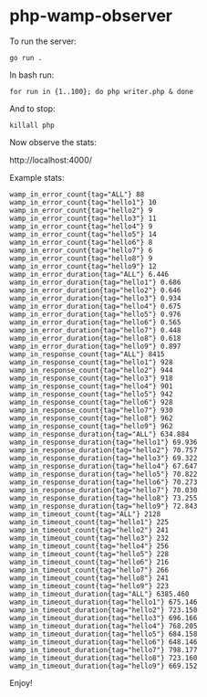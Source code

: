 # php-wamp-observer

To run the server:

    go run .

In bash run:

    for run in {1..100}; do php writer.php & done

And to stop:

    killall php

Now observe the stats:

http://localhost:4000/

Example stats:

    wamp_in_error_count{tag="ALL"} 88
    wamp_in_error_count{tag="hello1"} 10
    wamp_in_error_count{tag="hello2"} 9
    wamp_in_error_count{tag="hello3"} 11
    wamp_in_error_count{tag="hello4"} 9
    wamp_in_error_count{tag="hello5"} 14
    wamp_in_error_count{tag="hello6"} 8
    wamp_in_error_count{tag="hello7"} 6
    wamp_in_error_count{tag="hello8"} 9
    wamp_in_error_count{tag="hello9"} 12
    wamp_in_error_duration{tag="ALL"} 6.446
    wamp_in_error_duration{tag="hello1"} 0.686
    wamp_in_error_duration{tag="hello2"} 0.646
    wamp_in_error_duration{tag="hello3"} 0.934
    wamp_in_error_duration{tag="hello4"} 0.675
    wamp_in_error_duration{tag="hello5"} 0.976
    wamp_in_error_duration{tag="hello6"} 0.565
    wamp_in_error_duration{tag="hello7"} 0.448
    wamp_in_error_duration{tag="hello8"} 0.618
    wamp_in_error_duration{tag="hello9"} 0.897
    wamp_in_response_count{tag="ALL"} 8415
    wamp_in_response_count{tag="hello1"} 928
    wamp_in_response_count{tag="hello2"} 944
    wamp_in_response_count{tag="hello3"} 918
    wamp_in_response_count{tag="hello4"} 901
    wamp_in_response_count{tag="hello5"} 942
    wamp_in_response_count{tag="hello6"} 928
    wamp_in_response_count{tag="hello7"} 930
    wamp_in_response_count{tag="hello8"} 962
    wamp_in_response_count{tag="hello9"} 962
    wamp_in_response_duration{tag="ALL"} 634.884
    wamp_in_response_duration{tag="hello1"} 69.936
    wamp_in_response_duration{tag="hello2"} 70.757
    wamp_in_response_duration{tag="hello3"} 69.322
    wamp_in_response_duration{tag="hello4"} 67.647
    wamp_in_response_duration{tag="hello5"} 70.822
    wamp_in_response_duration{tag="hello6"} 70.273
    wamp_in_response_duration{tag="hello7"} 70.030
    wamp_in_response_duration{tag="hello8"} 73.255
    wamp_in_response_duration{tag="hello9"} 72.843
    wamp_in_timeout_count{tag="ALL"} 2128
    wamp_in_timeout_count{tag="hello1"} 225
    wamp_in_timeout_count{tag="hello2"} 241
    wamp_in_timeout_count{tag="hello3"} 232
    wamp_in_timeout_count{tag="hello4"} 256
    wamp_in_timeout_count{tag="hello5"} 228
    wamp_in_timeout_count{tag="hello6"} 216
    wamp_in_timeout_count{tag="hello7"} 266
    wamp_in_timeout_count{tag="hello8"} 241
    wamp_in_timeout_count{tag="hello9"} 223
    wamp_in_timeout_duration{tag="ALL"} 6385.460
    wamp_in_timeout_duration{tag="hello1"} 675.146
    wamp_in_timeout_duration{tag="hello2"} 723.150
    wamp_in_timeout_duration{tag="hello3"} 696.166
    wamp_in_timeout_duration{tag="hello4"} 768.205
    wamp_in_timeout_duration{tag="hello5"} 684.158
    wamp_in_timeout_duration{tag="hello6"} 648.146
    wamp_in_timeout_duration{tag="hello7"} 798.177
    wamp_in_timeout_duration{tag="hello8"} 723.160
    wamp_in_timeout_duration{tag="hello9"} 669.152

Enjoy!